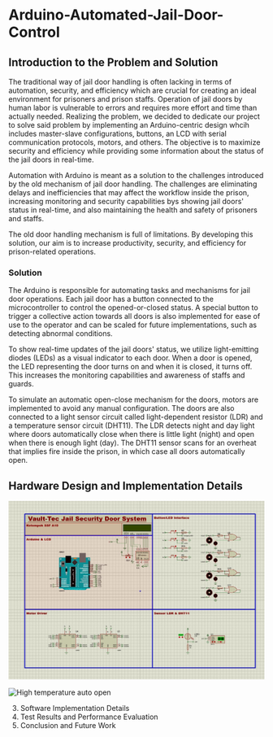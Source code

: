 # Arduino-Automated-Jail-Door-Control

## Introduction to the Problem and Solution

The traditional way of jail door handling is often lacking in terms of automation, security, and efficiency which are crucial for creating an ideal environment for prisoners and prison staffs. Operation of jail doors by human labor is vulnerable to errors and requires more effort and time than actually needed. Realizing the problem, we decided to dedicate our project to solve said problem by implementing an Arduino-centric design whcih includes master-slave configurations, buttons, an LCD with serial communication protocols, motors, and others. The objective is to maximize security and efficiency while providing some information about the status of the jail doors in real-time.

Automation with Arduino is meant as a solution to the challenges introduced by the old mechanism of jail door handling. The challenges are eliminating delays and inefficiencies that may affect the workflow inside the prison, increasing monitoring and security capabilities bys showing jail doors' status in real-time, and also maintaining the health and safety of prisoners and staffs.

The old door handling mechanism is full of limitations. By developing this solution, our aim is to increase productivity, security, and efficiency for prison-related operations.

### Solution

The Arduino is responsible for automating tasks and mechanisms for jail door operations. Each jail door has a button connected to the microcontroller to control the opened-or-closed status. A special button to trigger a collective action towards all doors is also implemented for ease of use to the operator and can be scaled for future implementations, such as detecting abnormal conditions.

To show real-time updates of the jail doors' status, we utilize light-emitting diodes (LEDs) as a visual indicator to each door. When a door is opened, the LED representing the door turns on and when it is closed, it turns off. This increases the monitoring capabilities and awareness of staffs and guards.

To simulate an automatic open-close mechanism for the doors, motors are implemented to avoid any manual configuration. The doors are also connected to a light sensor circuit called light-dependent resistor (LDR) and a temperature sensor circuit (DHT11). The LDR detects night and day light where doors automatically close when there is little light (night) and open when there is enough light (day). The DHT11 sensor scans for an overheat that implies fire inside the prison, in which case all doors automatically open.

## Hardware Design and Implementation Details

![Proteus Design](https://github.com/Jordinia/Arduino-Automated-Jail-Door-Control/blob/main/assets/finalproteus.jpg?raw=true)

![High temperature auto open](https://github.com/Jordinia/Arduino-Automated-Jail-Door-Control/blob/main/assets/hightemp.gif?raw=true)

3. Software Implementation Details
4. Test Results and Performance Evaluation
5. Conclusion and Future Work

